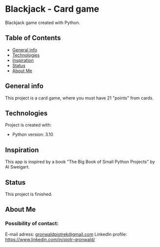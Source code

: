 # Blackjack - Card game
Blackjack game created with Python.

## Table of Contents
* [General info](#general-info)
* [Technologies](#technologies)
* [Inspiration](#inspiration)
* [Status](#status)
* [About Me](#about-me)

## General info
This project is a card game, where you must have 21 "points" from cards.

## Technologies
Project is created with:
* Python version: 3.10

## Inspiration
This app is inspired by a book "The Big Book of Small Python Projects" by Al Sweigart.

## Status
This project is finished.

## About Me
### Possibility of contact:
E-mail adress: gronwaldpiotrek@gmail.com
LinkedIn profile: https://www.linkedin.com/in/piotr-gronwald/
